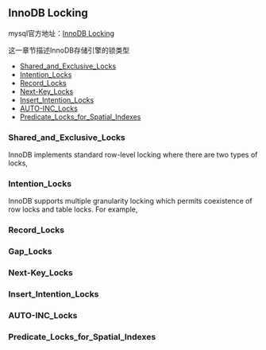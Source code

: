 ## InnoDB Locking
mysql官方地址：[InnoDB Locking](https://dev.mysql.com/doc/refman/5.7/en/innodb-locking.html)

这一章节描述InnoDB存储引擎的锁类型
- [Shared_and_Exclusive_Locks](#Shared_and_Exclusive_Locks)
- [Intention_Locks](#Intention_Locks)
- [Record_Locks](#Record_Locks)
- [Next-Key_Locks](#Next-Key_Locks)
- [Insert_Intention_Locks](#Insert_Intention_Locks)
- [AUTO-INC_Locks](#AUTO-INC_Locks)
- [Predicate_Locks_for_Spatial_Indexes](Predicate_Locks_for_Spatial_Indexes)

### Shared_and_Exclusive_Locks
InnoDB implements standard row-level locking where there are two types of locks,

### Intention_Locks
InnoDB supports multiple granularity locking which permits coexistence of row locks and table locks. For example,

### Record_Locks

### Gap_Locks

### Next-Key_Locks

### Insert_Intention_Locks

### AUTO-INC_Locks

### Predicate_Locks_for_Spatial_Indexes

